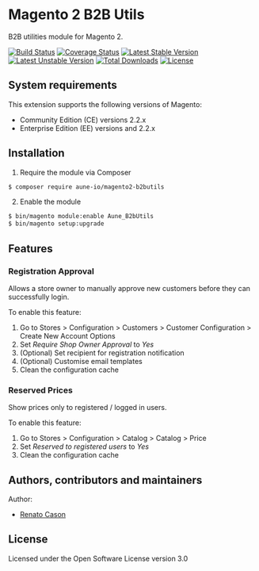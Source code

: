 # Magento 2 B2B Utils
B2B utilities module for Magento 2.

[![Build Status](https://travis-ci.org/aune-io/magento2-b2butils.svg?branch=master)](https://travis-ci.org/aune-io/magento2-b2butils)
[![Coverage Status](https://coveralls.io/repos/github/aune-io/magento2-b2butils/badge.svg?branch=master)](https://coveralls.io/github/aune-io/magento2-b2butils?branch=master)
[![Latest Stable Version](https://poser.pugx.org/aune-io/magento2-b2butils/v/stable)](https://packagist.org/packages/aune-io/magento2-b2butils)
[![Latest Unstable Version](https://poser.pugx.org/aune-io/magento2-b2butils/v/unstable)](https://packagist.org/packages/aune-io/magento2-b2butils)
[![Total Downloads](https://poser.pugx.org/aune-io/magento2-b2butils/downloads)](https://packagist.org/packages/aune-io/magento2-b2butils)
[![License](https://poser.pugx.org/aune-io/magento2-b2butils/license)](https://packagist.org/packages/aune-io/magento2-b2butils)

## System requirements
This extension supports the following versions of Magento:

*	Community Edition (CE) versions 2.2.x
*	Enterprise Edition (EE) versions and 2.2.x

## Installation
1. Require the module via Composer
```bash
$ composer require aune-io/magento2-b2butils
```

2. Enable the module
```bash
$ bin/magento module:enable Aune_B2bUtils
$ bin/magento setup:upgrade
```

## Features
### Registration Approval
Allows a store owner to manually approve new customers before they can successfully login.

To enable this feature:
1. Go to Stores > Configuration > Customers > Customer Configuration > Create New Account Options
2. Set _Require Shop Owner Approval_ to _Yes_
3. (Optional) Set recipient for registration notification
4. (Optional) Customise email templates
5. Clean the configuration cache

### Reserved Prices
Show prices only to registered / logged in users.

To enable this feature:
1. Go to Stores > Configuration > Catalog > Catalog > Price
2. Set _Reserved to registered users_ to _Yes_
3. Clean the configuration cache

## Authors, contributors and maintainers

Author:
- [Renato Cason](https://github.com/renatocason)

## License
Licensed under the Open Software License version 3.0
